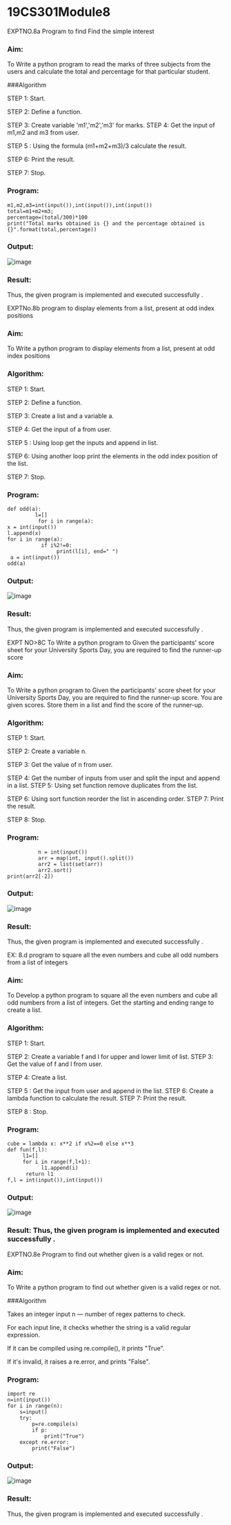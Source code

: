 # 19CS301Module8
EXPTNO.8a Program to find Find the simple interest

### Aim:
To Write a python program to read the marks of three subjects from the users and calculate the total and percentage for that particular student.

###Algorithm

STEP 1: Start.

STEP 2: Define a function.

STEP 3: Create variable 'm1','m2','m3' for marks. 
STEP 4: Get the input of m1,m2 and m3 from user.

STEP 5 : Using the formula (m1+m2+m3)/3 calculate the result. 

STEP 6: Print the result.

STEP 7: Stop.

### Program:
```
m1,m2,m3=int(input()),int(input()),int(input())
total=m1+m2+m3;
percentage=(total/300)*100
print("Total marks obtained is {} and the percentage obtained is {}".format(total,percentage))
```
### Output:
![image](https://github.com/gokulkrishnan2005/19CS301Module8/blob/main/26.png)


### Result: 
Thus, the given program is implemented and executed successfully .

EXPTNo.8b program to display elements from a list, present at odd index positions

### Aim:
To Write a python program to display elements from a list, present at odd index positions
### Algorithm:

STEP 1: Start.

STEP 2: Define a function.

STEP 3: Create a list and a variable a.

STEP 4: Get the input of a from user.

STEP 5 : Using loop get the inputs and append in list.

STEP 6: Using another loop print the elements in the odd index position of the list. 

STEP 7: Stop.

### Program:
```
def odd(a):
         l=[]
          for i in range(a):
x = int(input())
l.append(x)
for i in range(a):
           if i%2!=0:
                print(l[i], end=" ")
 a = int(input())
odd(a)
```
### Output:
![image](https://github.com/user-attachments/assets/a13fba7c-36b5-4227-98c1-82ab22a7804a)

### Result:
Thus, the given program is implemented and executed successfully .
 

EXPT NO>8C To Write a python program to Given the participants'	score sheet for your University Sports Day, you are required to find the runner-up score
### Aim: 
To Write a python program to Given the participants' score sheet for your University Sports Day, you are required to find the runner-up score. You are given scores. Store them 
         in a list and find the score of the runner-up.


### Algorithm:
STEP 1: Start.

STEP 2: Create a variable n.

STEP 3: Get the value of n from user.

STEP 4: Get the number of inputs from user and split the input and append in a list. STEP 5: Using set function remove duplicates from the list.

STEP 6: Using sort function reorder the list in ascending order. STEP 7: Print the result.

STEP 8: Stop.


### Program:
```if  name	== '   main    ':
          n = int(input())
          arr = map(int, input().split())
          arr2 = list(set(arr))
          arr2.sort()
print(arr2[-2])
```

### Output:
 
![image](https://github.com/user-attachments/assets/032939c0-f500-4bbb-9b19-87b3c54d8454)

 

### Result:
Thus, the given program is implemented and executed successfully .
 


EX: 8.d program to square all the even numbers and cube all odd numbers from a list of integers
### Aim: 
To Develop a python program to square all the even numbers and cube all odd numbers from a list of integers. Get the starting and ending range to create a list.


### Algorithm:

STEP 1: Start.

STEP 2: Create a variable f and l for upper and lower limit of list. STEP 3: Get the value of f and l from user.

STEP 4: Create a list.

STEP 5 : Get the input from user and append in the list. STEP 6: Create a lambda function to calculate the result. STEP 7: Print the result.

STEP 8 : Stop.

### Program:
```
cube = lambda x: x**2 if x%2==0 else x**3
def fun(f,l):
     l1=[]
     for i in range(f,l+1):
           l1.append(i)
      return l1
f,l = int(input()),int(input())

```
### Output:
![image](https://github.com/user-attachments/assets/4a9076d8-a2cf-44e1-b7d1-e638b7edf12f)



### Result: Thus, the given program is implemented and executed successfully .

EXPTNO.8e Program to find out whether given is a valid regex or not.
### Aim:
To Write a python program to  find out whether given is a valid regex or not.

###Algorithm

Takes an integer input n — number of regex patterns to check.

For each input line, it checks whether the string is a valid regular expression.

If it can be compiled using re.compile(), it prints "True".

If it's invalid, it raises a re.error, and prints "False".


### Program:
```
import re
n=int(input())
for i in range(n):
    s=input()
    try:
        p=re.compile(s)
        if p:
            print("True")
    except re.error:
        print("False")
```
### Output:
![image](https://github.com/gokulkrishnan2005/19CS301Module8/blob/main/module8%20ka%20image.png)


### Result:
Thus, the given program is implemented and executed successfully .
 


